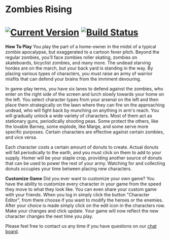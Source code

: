# Zombies Rising

# [![Current Version](https://img.shields.io/badge/version-0.8.0-green.svg)](https://github.com/JasonMartocci/ZombiesRising) [![Build Status](http://img.shields.io/travis/shama/gaze.svg)](http://zombiesrising.herokuapp.com/)

<strong>How To Play</strong>
You play the part of a home-owner in the midst of a typical zombie apocalypse, but exaggerated to a cartoon fever pitch. Beyond the regular zombies, you'll face zombies roller skating, zombies on skateboards, bicyclist zombies, and many more. The undead starving hordes are on the march, but your back yard is standing in the way. By placing various types of characters, you must raise an army of warrior misfits that can defend your brains from the imminent devouring.

In game-play terms, you have six lanes to defend against the zombies, who enter on the right side of the screen and lurch slowly towards your home on the left. You select character types from your arsenal on the left and then place them strategically on the lawn where they can fire on the approaching undead, who will fight back by munching on anything in arm's reach. You will gradually unlock a wide variety of characters. Most of them act as stationary guns, periodically shooting peas. Some protect the others, like the lovable Barney, some explode, like Marge, and some serve more specific purposes. Certain characters are effective against certain zombies, and vice versa.

Each character costs a certain amount of donuts to create. Actual donuts will fall periodically to the earth, and you must click on them to add to your supply. Homer will be your staple crop, providing another source of donuts that can be used to power the rest of your army. Watching for and collecting donuts occupies your time between placing new characters.

<strong>Customize Game</strong>
Did you ever want to customize your own game? You have the ability to customize every character in your game from the speed they move to what they look like. You can even share your custom game with your friends. When you log in simply click the button "Character Editor", from there choose if you want to modify the heroes or the enemies. After your choice is made simply click on the edit icon in the characters row. Make your changes and click update. Your game will now reflect the new character changes the next time you play.

Please feel free to contact us any time if you have questions on our <a href="http://zombiesrising.herokuapp.com/">chat board</a>.